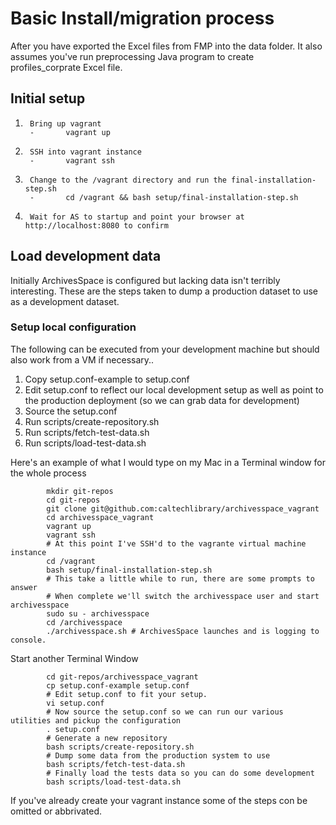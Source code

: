 
# Basic Install/migration process

After you have exported the Excel files from FMP into the data folder. It also assumes you've run preprocessing Java program to create profiles_corprate Excel file.

## Initial setup

1.      Bring up vagrant
        -       vagrant up
2.      SSH into vagrant instance
        -       vagrant ssh
3.      Change to the /vagrant directory and run the final-installation-step.sh
        -       cd /vagrant && bash setup/final-installation-step.sh
4.      Wait for AS to startup and point your browser at http://localhost:8080 to confirm

## Load development data

Initially ArchivesSpace is configured but lacking data isn't terribly interesting. These are the steps
taken to dump a production dataset to use as a development dataset.  


### Setup local configuration

The following can be executed from your development machine but should also work from a VM if necessary..

1. Copy setup.conf-example to setup.conf
2. Edit setup.conf to reflect our local development setup as well as point to the production deployment (so we can grab data for development)
3. Source the setup.conf
4. Run scripts/create-repository.sh
5. Run scripts/fetch-test-data.sh
6. Run scripts/load-test-data.sh

Here's an example of what I would type on my Mac in a Terminal window for the whole process

```
        mkdir git-repos
        cd git-repos
        git clone git@github.com:caltechlibrary/archivesspace_vagrant
        cd archivesspace_vagrant
        vagrant up
        vagrant ssh
        # At this point I've SSH'd to the vagrante virtual machine instance
        cd /vagrant
        bash setup/final-installation-step.sh
        # This take a little while to run, there are some prompts to answer
        # When complete we'll switch the archivesspace user and start archivesspace
        sudo su - archivesspace
        cd /archivesspace
        ./archivesspace.sh # ArchivesSpace launches and is logging to console.
```

Start another Terminal Window

```
        cd git-repos/archivesspace_vagrant
        cp setup.conf-example setup.conf
        # Edit setup.conf to fit your setup.
        vi setup.conf
        # Now source the setup.conf so we can run our various utilities and pickup the configuration
        . setup.conf
        # Generate a new repository
        bash scripts/create-repository.sh
        # Dump some data from the production system to use
        bash scripts/fetch-test-data.sh
        # Finally load the tests data so you can do some development
        bash scripts/load-test-data.sh
```

If you've already create your vagrant instance some of the steps con be omitted or abbrivated.

